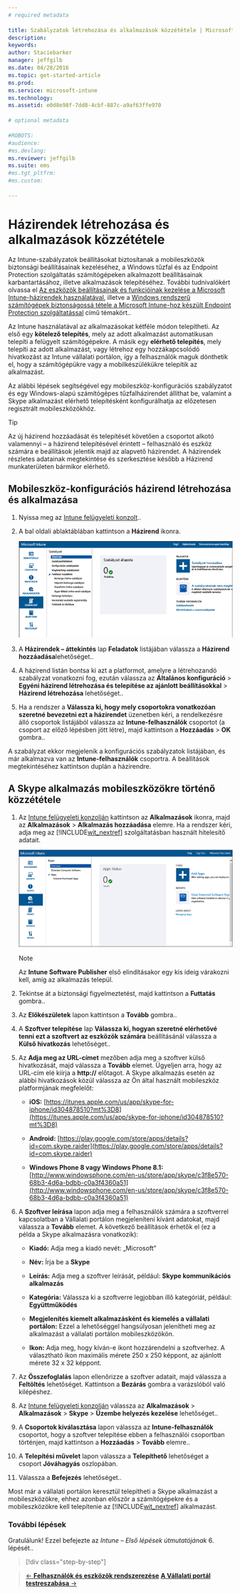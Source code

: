 ```yaml
---
# required metadata

title: Szabályzatok létrehozása és alkalmazások közzététele | Microsoft Intune
description:
keywords:
author: Staciebarker
manager: jeffgilb
ms.date: 04/28/2016
ms.topic: get-started-article
ms.prod:
ms.service: microsoft-intune
ms.technology:
ms.assetid: e0d8e98f-7dd8-4cbf-887c-a9af63ffe970

# optional metadata

#ROBOTS:
#audience:
#ms.devlang:
ms.reviewer: jeffgilb
ms.suite: ems
#ms.tgt_pltfrm:
#ms.custom:

---
```


# Házirendek létrehozása és alkalmazások közzététele
Az Intune-szabályzatok beállításokat biztosítanak a mobileszközök biztonsági beállításainak kezeléséhez, a Windows tűzfal és az Endpoint Protection szolgáltatás számítógépeken alkalmazott beállításainak karbantartásához, illetve alkalmazások telepítéséhez. További tudnivalókért olvassa el [Az eszközök beállításainak és funkcióinak kezelése a Microsoft Intune-házirendek használatával](/Intune/deploy-use/manage-settings-and-features-on-your-devices-with-microsoft-intune-policies), illetve a [Windows rendszerű számítógépek biztonságossá tétele a Microsoft Intune-hoz készült Endpoint Protection szolgáltatással](/Intune/deploy-use/help-secure-windows-pcs-with-endpoint-protection-for-microsoft-intune) című témakört..

Az Intune használatával az alkalmazásokat kétféle módon telepítheti. Az első egy **kötelező telepítés**, mely az adott alkalmazást automatikusan telepíti a felügyelt számítógépekre. A másik egy **elérhető telepítés**, mely telepíti az adott alkalmazást, vagy létrehoz egy hozzákapcsolódó hivatkozást az Intune vállalati portálon, így a felhasználók maguk dönthetik el, hogy a számítógépükre vagy a mobilkészülékükre telepítik az alkalmazást.

<!-- this section really isn't necessary and confuses a lot of people because most mobile device apps aren't licensed this way (and our licensing/reporting features aren't super helpful). I think it's best to avoid this during a quick start guide.

Before using Intune to deploy apps, make sure that you have the appropriate licenses to publish, distribute, and use the app. The Licenses workspace lets you add and manage license agreement information for apps or software purchased through Microsoft Volume Licensing agreements, and for Microsoft or non-Microsoft software that was purchased by other means. You can then create license reports that display managed license usage information throughout your company to stay informed of license usage activity.
-->

Az alábbi lépések segítségével egy mobileszköz-konfigurációs szabályzatot és egy Windows-alapú számítógépes tűzfalházirendet állíthat be, valamint a Skype alkalmazást elérhető telepítésként konfigurálhatja az előzetesen regisztrált mobileszközökhöz.

> [!TIP]
> Az új házirend hozzáadását és telepítését követően a csoportot alkotó valamennyi – a házirend telepítésével érintett – felhasználó és eszköz számára e beállítások jelentik majd az alapvető házirendet. A házirendek részletes adatainak megtekintése és szerkesztése később a Házirend munkaterületen bármikor elérhető.


## Mobileszköz-konfigurációs házirend létrehozása és alkalmazása

1.  Nyissa meg az [Intune felügyeleti konzolt](https://manage.microsoft.com/)..

2.  A bal oldali ablaktáblában kattintson a **Házirend** ikonra.

    ![admin-console-policy-workspace](./media/policy.png)

3.  A **Házirendek – áttekintés** lap **Feladatok** listájában válassza a **Házirend hozzáadása**lehetőséget..

4.  A házirend listán bontsa ki azt a platformot, amelyre a létrehozandó szabályzat vonatkozni fog, ezután válassza az **Általános konfiguráció** > **Egyéni házirend létrehozása és telepítése az ajánlott beállításokkal** > **Házirend létrehozása** lehetőséget..

5.  Ha a rendszer a **Válassza ki, hogy mely csoportokra vonatkozóan szeretné bevezetni ezt a házirendet** üzenetben kéri, a rendelkezésre álló csoportok listájából válassza az **Intune-felhasználók** csoportot (a csoport az előző lépésben jött létre), majd kattintson a **Hozzáadás** > **OK** gombra..

A szabályzat ekkor megjelenik a konfigurációs szabályzatok listájában, és már alkalmazva van az **Intune-felhasználók** csoportra. A beállítások megtekintéséhez kattintson duplán a házirendre.

## A Skype alkalmazás mobileszközökre történő közzététele

1.  Az [Intune felügyeleti konzolján](https://manage.microsoft.com/) kattintson az **Alkalmazások** ikonra, majd az **Alkalmazások** > **Alkalmazás hozzáadása** elemre. Ha a rendszer kéri, adja meg az [!INCLUDE[wit_nextref](../includes/wit_nextref_md.md)] szolgáltatásban használt hitelesítő adatait.

    ![admin-console-apps-workspace](./media/apps.png)

    > [!NOTE]
    > Az **Intune Software Publisher** első elindításakor egy kis ideig várakozni kell, amíg az alkalmazás települ.

2.  Tekintse át a biztonsági figyelmeztetést, majd kattintson a **Futtatás** gombra..

3.  Az **Előkészületek** lapon kattintson a **Tovább** gombra..

4.  A **Szoftver telepítése** lap **Válassza ki, hogyan szeretné elérhetővé tenni ezt a szoftvert az eszközök számára** beállításánál válassza a **Külső hivatkozás** lehetőséget..

5.  Az **Adja meg az URL-címet** mezőben adja meg a szoftver külső hivatkozását, majd válassza a **Tovább** elemet. Ügyeljen arra, hogy az URL-cím elé kiírja a **http://** előtagot. A Skype alkalmazás esetén az alábbi hivatkozások közül válassza az Ön által használt mobileszköz platformjának megfelelőt:

    -   **iOS:**   [https://itunes.apple.com/us/app/skype-for-iphone/id304878510?mt%3D8](https://itunes.apple.com/us/app/skype-for-iphone/id304878510?mt%3D8)

    -   **Android:**  [https://play.google.com/store/apps/details?id=com.skype.raider](https://play.google.com/store/apps/details?id=com.skype.raider)

    -   **Windows Phone 8 vagy Windows Phone 8.1:**  [http://www.windowsphone.com/en-us/store/app/skype/c3f8e570-68b3-4d6a-bdbb-c0a3f4360a51](http://www.windowsphone.com/en-us/store/app/skype/c3f8e570-68b3-4d6a-bdbb-c0a3f4360a51)

6.  A **Szoftver leírása** lapon adja meg a felhasználók számára a szoftverrel kapcsolatban a Vállalati portálon megjeleníteni kívánt adatokat, majd válassza a **Tovább** elemet. A következő beállítások érhetők el (ez a példa a Skype alkalmazásra vonatkozik):

    -   **Kiadó:** Adja meg a kiadó nevét: „Microsoft”

    -   **Név:** Írja be a **Skype**

    -   **Leírás:** Adja meg a szoftver leírását, például: **Skype kommunikációs alkalmazás**

    -   **Kategória:** Válassza ki a szoftverre legjobban illő kategóriát, például: **Együttműködés**

    -   **Megjelenítés kiemelt alkalmazásként és kiemelés a vállalati portálon:** Ezzel a lehetőséggel hangsúlyosan jelenítheti meg az alkalmazást a vállalati portálon mobileszközökön.

    -   **Ikon:** Adja meg, hogy kíván-e ikont hozzárendelni a szoftverhez. A választható ikon maximális mérete 250 x 250 képpont, az ajánlott mérete 32 x 32 képpont.

7.  Az **Összefoglalás** lapon ellenőrizze a szoftver adatait, majd válassza a **Feltöltés** lehetőséget. Kattintson a **Bezárás** gombra a varázslóból való kilépéshez.

8.  Az [Intune felügyeleti konzolján](https://manage.microsoft.com/) válassza az **Alkalmazások** > **Alkalmazások** > **Skype** > **Üzembe helyezés kezelése** lehetőséget..

9. A **Csoportok kiválasztása** lapon válassza az **Intune-felhasználók** csoportot, hogy a szoftver telepítése ebben a felhasználói csoportban történjen, majd kattintson a **Hozzáadás** > **Tovább** elemre..

10. A **Telepítési művelet** lapon válassza a **Telepíthető** lehetőséget a csoport **Jóváhagyás** oszlopában.

11. Válassza a **Befejezés** lehetőséget..

Most már a vállalati portálon keresztül telepítheti a Skype alkalmazást a mobileszközökre, ehhez azonban először a számítógépekre és a mobileszközökre kell telepítenie az [!INCLUDE[wit_nextref](../includes/wit_nextref_md.md)] alkalmazást.


### További lépések
Gratulálunk! Ezzel befejezte az *Intune – Első lépések útmutatójának* 6. lépését..

>[!div class="step-by-step"]

>[&larr; **Felhasználók és eszközök rendszerezése**](.\start-with-a-paid-subscription-to-microsoft-intune-step-5.md)       [**A Vállalati portál testreszabása** &rarr;](.\start-with-a-paid-subscription-to-microsoft-intune-step-7.md)  


<!--HONumber=May16_HO1-->


